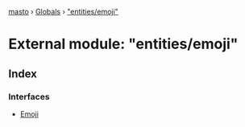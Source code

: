 [masto](../README.md) › [Globals](../globals.md) › ["entities/emoji"](_entities_emoji_.md)

# External module: "entities/emoji"

## Index

### Interfaces

* [Emoji](../interfaces/_entities_emoji_.emoji.md)
